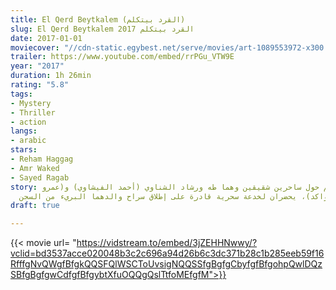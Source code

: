 ```yaml
---
title: El Qerd Beytkalem (القرد بيتكلم)
slug: El Qerd Beytkalem القرد بيتكلم 2017
date: 2017-01-01
moviecover: "//cdn-static.egybest.net/serve/movies/art-1089553972-x300.jpg"
trailer: https://www.youtube.com/embed/rrPGu_VTW9E
year: "2017"
duration: 1h 26min
rating: "5.8"
tags:
- Mystery
- Thriller
- action
langs:
- arabic
stars:
- Reham Haggag
- Amr Waked
- Sayed Ragab
story: تدور أحداث الفيلم حول ساحرين شقيقين وهما طه ورشاد الشناوي (أحمد الفيشاوي) و(عمرو
  واكد)، يحضران لخدعة سحرية قادرة على إطلاق سراح والدهما البريء من السجن
draft: true

---
```

{{< movie url= "https://vidstream.to/embed/3jZEHHNwwy/?vclid=bd3537acce020048b3c2c696a94d26b6c3dc371b28c1b285eeb59f16RfffgNvQWgfBfgkQQSFQlWSCToUvsigNQQSSfgBgfgCbyfgfBfgohpQwlDQzSBfgBgfgwCdfgfBfgybtXfuOQQgQslTtfoMEfgfM">}}